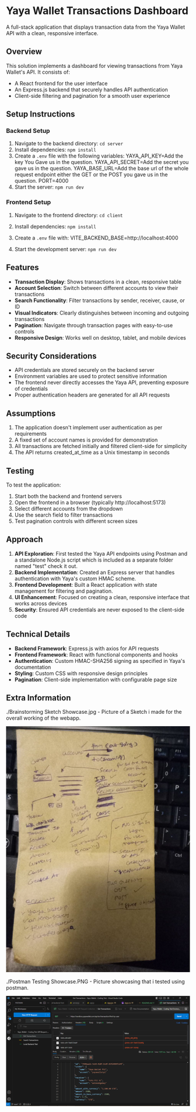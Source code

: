 # Yaya Wallet Transactions Dashboard

A full-stack application that displays transaction data from the Yaya Wallet API with a clean, responsive interface.

## Overview

This solution implements a dashboard for viewing transactions from Yaya Wallet's API. It consists of:
- A React frontend for the user interface
- An Express.js backend that securely handles API authentication
- Client-side filtering and pagination for a smooth user experience

## Setup Instructions

### Backend Setup
1. Navigate to the backend directory: `cd server`
2. Install dependencies: `npm install`
3. Create a `.env` file with the following variables:
YAYA_API_KEY=Add the key You Gave us in the question.
YAYA_API_SECRET=Add the secret you gave us in the question.
YAYA_BASE_URL=Add the base url of the whole request endpoint either the GET or the POST you gave us in the question.
PORT=4000
4. Start the server: `npm run dev`

### Frontend Setup
1. Navigate to the frontend directory: `cd client`
2. Install dependencies: `npm install`
3. Create a `.env` file with:
VITE_BACKEND_BASE=http://localhost:4000

4. Start the development server: `npm run dev`

## Features

- **Transaction Display**: Shows transactions in a clean, responsive table
- **Account Selection**: Switch between different accounts to view their transactions
- **Search Functionality**: Filter transactions by sender, receiver, cause, or ID
- **Visual Indicators**: Clearly distinguishes between incoming and outgoing transactions
- **Pagination**: Navigate through transaction pages with easy-to-use controls
- **Responsive Design**: Works well on desktop, tablet, and mobile devices

## Security Considerations

- API credentials are stored securely on the backend server
- Environment variables are used to protect sensitive information
- The frontend never directly accesses the Yaya API, preventing exposure of credentials
- Proper authentication headers are generated for all API requests

## Assumptions

1. The application doesn't implement user authentication as per requirements
2. A fixed set of account names is provided for demonstration
3. All transactions are fetched initially and filtered client-side for simplicity
4. The API returns created_at_time as a Unix timestamp in seconds

## Testing

To test the application:
1. Start both the backend and frontend servers
2. Open the frontend in a browser (typically http://localhost:5173)
3. Select different accounts from the dropdown
4. Use the search field to filter transactions
5. Test pagination controls with different screen sizes

## Approach

1. **API Exploration**: First tested the Yaya API endpoints using Postman and a standalone Node.js script which is included as a separate folder named "test" check it out.
2. **Backend Implementation**: Created an Express server that handles authentication with Yaya's custom HMAC scheme.
3. **Frontend Development**: Built a React application with state management for filtering and pagination.
4. **UI Enhancement**: Focused on creating a clean, responsive interface that works across devices
5. **Security**: Ensured API credentials are never exposed to the client-side code

## Technical Details

- **Backend Framework**: Express.js with axios for API requests
- **Frontend Framework**: React with functional components and hooks
- **Authentication**: Custom HMAC-SHA256 signing as specified in Yaya's documentation
- **Styling**: Custom CSS with responsive design principles
- **Pagination**: Client-side implementation with configurable page size

## Extra Information

./Brainstorming Sketch Showcase.jpg - Picture of a Sketch i made for the overall working of the webapp.

<img src="Brainstorming%20Sketch%20Showcase.jpg" alt="Brainstorming Sketch" width="600">


./Postman Testing Showcase.PNG - Picture showcasing that i tested using postman.

<img src="Postman%20Testing%20Showcase.PNG" alt="BPostman Testing Showcase image" width="600">

